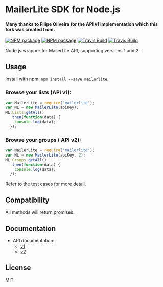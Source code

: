 # MailerLite SDK for Node.js

#### **Many thanks to Filipe Oliveira for the API v1 implementation which this fork was created from.**

[![NPM package][nodei-image]][nodei-url]
[![NPM package][npm-image]][npm-url]
[![Travis Build][travis-image]][travis-url]
[![Travis Build][coveralls-image]][coveralls-url]

Node.js wrapper for MailerLite API, supporting versions 1 and 2.

## Usage

Install with npm: `npm install --save mailerlite`.

### Browse your lists (API v1):

```js
var MailerLite = require('mailerlite');
var ML = new MailerLite(apiKey);
ML.Lists.getAll()
  .then(function(data) {
    console.log(data);
  });
```

### Browse your groups ( API v2):

```js
var MailerLite = require('mailerlite');
var ML = new MailerLite(apiKey, 2);
ML.Groups.getAll()
  .then(function(data) {
    console.log(data);
  });
```

Refer to the test cases for more detail.

## Compatibility

All methods will return promises.

## Documentation

* API documentation:
  * [v1](https://docs.mailerlite.com)  
  * [v2](https://developers.mailerlite.com/reference)  

## License
MIT.

[nodei-url]: https://nodei.co/npm/mailerlite/
[nodei-image]: https://nodei.co/npm/mailerlite.png?mini=true

[npm-url]: https://npmjs.com/package/mailerlite/
[npm-image]: https://img.shields.io/npm/dt/mailerlite.svg

[travis-url]: https://travis-ci.org/fmoliveira/mailerlite-sdk-nodejs
[travis-image]: https://api.travis-ci.org/fmoliveira/mailerlite-sdk-nodejs.svg

[coveralls-url]: https://coveralls.io/github/fmoliveira/mailerlite-sdk-nodejs?branch=master
[coveralls-image]: https://coveralls.io/repos/github/fmoliveira/mailerlite-sdk-nodejs/badge.svg?branch=master
